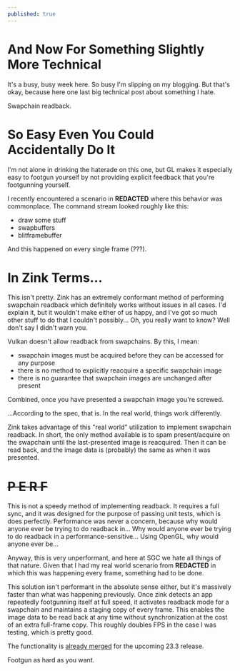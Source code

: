 ```yaml
---
published: true
---
```

# And Now For Something Slightly More Technical

It's a busy, busy week here. So busy I'm slipping on my blogging. But that's okay, because here one last big technical post about something I hate.

Swapchain readback.

# So Easy Even You Could Accidentally Do It
I'm not alone in drinking the haterade on this one, but GL makes it especially easy to footgun yourself by not providing explicit feedback that you're footgunning yourself.

I recently encountered a scenario in **REDACTED** where this behavior was commonplace. The command stream looked roughly like this:
* draw some stuff
* swapbuffers
* blitframebuffer

And this happened on every single frame (???).

# In Zink Terms...
This isn't pretty. Zink has an extremely conformant method of performing swapchain readback which definitely works without issues in all cases. I'd explain it, but it wouldn't make either of us happy, and I've got so much other stuff to do that I couldn't possibly... Oh, you really want to know? Well don't say I didn't warn you.

Vulkan doesn't allow readback from swapchains. By this, I mean:
* swapchain images must be acquired before they can be accessed for any purpose
* there is no method to explicitly reacquire a specific swapchain image
* there is no guarantee that swapchain images are unchanged after present

Combined, once you have presented a swapchain image you're screwed.

...According to the spec, that is. In the real world, things work differently.

Zink takes advantage of this "real world" utilization to implement swapchain readback. In short, the only method available is to spam present/acquire on the swapchain until the last-presented image is reacquired. Then it can be read back, and the image data is (probably) the same as when it was presented.

# ~~P E R F~~
This is not a speedy method of implementing readback. It requires a full sync, and it was designed for the purpose of passing unit tests, which is does perfectly. Performance was never a concern, because why would anyone ever be trying to do readback in... Why would anyone ever be trying to do readback in a performance-sensitive... Using OpenGL, why would anyone ever be...

Anyway, this is very unperformant, and here at SGC we hate all things of that nature. Given that I had my real world scenario from **REDACTED** in which this was happening every frame, something had to be done.

This solution isn't performant in the absolute sense either, but it's massively faster than what was happening previously. Once zink detects an app repeatedly footgunning itself at full speed, it activates readback mode for a swapchain and maintains a staging copy of every frame. This enables the image data to be read back at any time without synchronization at the cost of an extra full-frame copy. This roughly doubles FPS in the case I was testing, which is pretty good.

The functionality is [already merged](https://gitlab.freedesktop.org/mesa/mesa/-/merge_requests/25754) for the upcoming 23.3 release.

Footgun as hard as you want.
